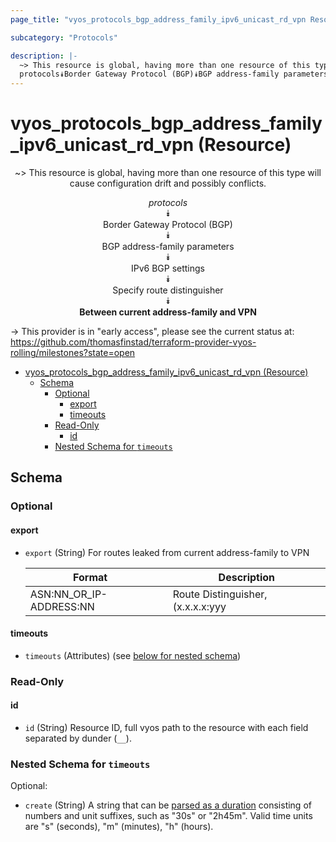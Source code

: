 ```yaml
---
page_title: "vyos_protocols_bgp_address_family_ipv6_unicast_rd_vpn Resource - vyos"

subcategory: "Protocols"

description: |-
  ~> This resource is global, having more than one resource of this type will cause configuration drift and possibly conflicts.
  protocols⯯Border Gateway Protocol (BGP)⯯BGP address-family parameters⯯IPv6 BGP settings⯯Specify route distinguisher⯯Between current address-family and VPN
---
```


# vyos_protocols_bgp_address_family_ipv6_unicast_rd_vpn (Resource)
<center>

~> This resource is global, having more than one resource of this type will cause configuration drift and possibly conflicts.

*protocols*  
⯯  
Border Gateway Protocol (BGP)  
⯯  
BGP address-family parameters  
⯯  
IPv6 BGP settings  
⯯  
Specify route distinguisher  
⯯  
**Between current address-family and VPN**


</center>

-> This provider is in "early access", please see the current status at: https://github.com/thomasfinstad/terraform-provider-vyos-rolling/milestones?state=open

<!--TOC-->

- [vyos_protocols_bgp_address_family_ipv6_unicast_rd_vpn (Resource)](#vyos_protocols_bgp_address_family_ipv6_unicast_rd_vpn-resource)
  - [Schema](#schema)
    - [Optional](#optional)
      - [export](#export)
      - [timeouts](#timeouts)
    - [Read-Only](#read-only)
      - [id](#id)
    - [Nested Schema for `timeouts`](#nested-schema-for-timeouts)

<!--TOC-->

<!-- schema generated by tfplugindocs -->
## Schema

### Optional

#### export
- `export` (String) For routes leaked from current address-family to VPN

    |  Format                   &emsp;|  Description                                   |
    |---------------------------|------------------------------------------------|
    |  ASN:NN_OR_IP-ADDRESS:NN  |  Route Distinguisher, (x.x.x.x:yyy&emsp;|xxxx:yyyy)  |
#### timeouts
- `timeouts` (Attributes) (see [below for nested schema](#nestedatt--timeouts))

### Read-Only

#### id
- `id` (String) Resource ID, full vyos path to the resource with each field separated by dunder (`__`).

<a id="nestedatt--timeouts"></a>
### Nested Schema for `timeouts`

Optional:

- `create` (String) A string that can be [parsed as a duration](https://pkg.go.dev/time#ParseDuration) consisting of numbers and unit suffixes, such as &#34;30s&#34; or &#34;2h45m&#34;. Valid time units are &#34;s&#34; (seconds), &#34;m&#34; (minutes), &#34;h&#34; (hours).
